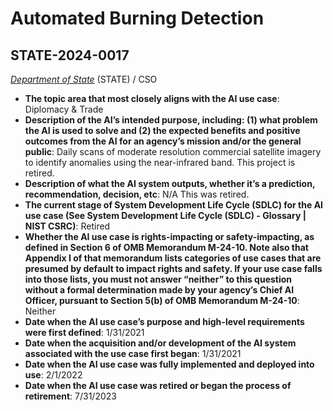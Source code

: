 # Automated Burning Detection
## STATE-2024-0017
_[Department of State](<../3_agency/Department of State.md>)_ (STATE) / CSO


+ **The topic area that most closely aligns with the AI use case**: Diplomacy & Trade
+ **Description of the AI’s intended purpose, including: (1) what problem the AI is used to solve and (2) the expected benefits and positive outcomes from the AI for an agency’s mission and/or the general public**: Daily scans of moderate resolution commercial satellite imagery to identify anomalies using the near-infrared band. This project is retired.
+ **Description of what the AI system outputs, whether it’s a prediction, recommendation, decision, etc**: N/A This was retired.
+ **The current stage of System Development Life Cycle (SDLC) for the AI use case (See System Development Life Cycle (SDLC) - Glossary | NIST CSRC)**: Retired
+ **Whether the AI use case is rights-impacting or safety-impacting, as defined in Section 6 of OMB Memorandum M-24-10. Note also that Appendix I of that memorandum lists categories of use cases that are presumed by default to impact rights and safety. If your use case falls into those lists, you must not answer “neither” to this question without a formal determination made by your agency’s Chief AI Officer, pursuant to Section 5(b) of OMB Memorandum M-24-10**: Neither
+ **Date when the AI use case’s purpose and high-level requirements were first defined**: 1/31/2021
+ **Date when the acquisition and/or development of the AI system associated with the use case first began**: 1/31/2021
+ **Date when the AI use case was fully implemented and deployed into use**: 2/1/2022
+ **Date when the AI use case was retired or began the process of retirement**: 7/31/2023